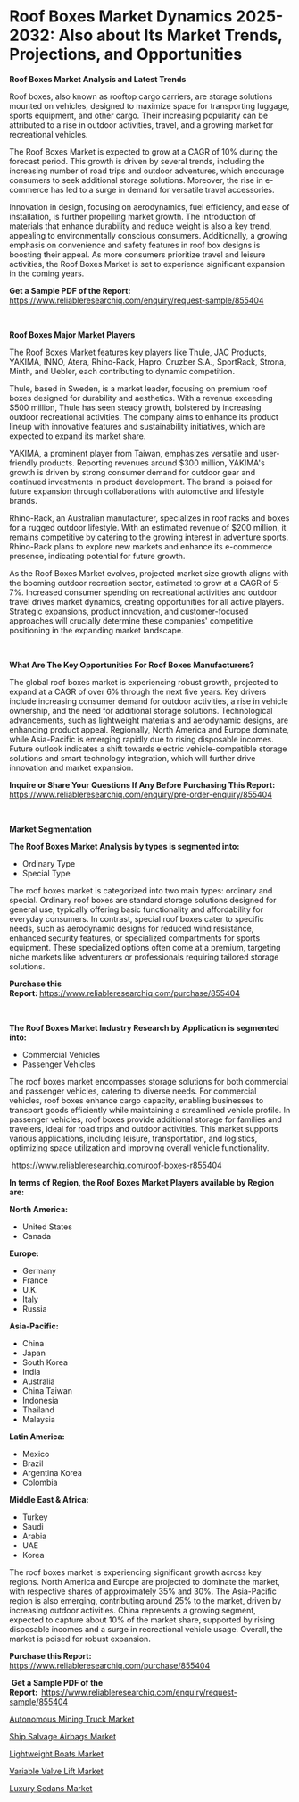 <p><h1>Roof Boxes Market Dynamics 2025-2032: Also about Its Market Trends, Projections, and Opportunities</h1></p><p><strong>Roof Boxes Market Analysis and Latest Trends</strong></p>
<p><p>Roof boxes, also known as rooftop cargo carriers, are storage solutions mounted on vehicles, designed to maximize space for transporting luggage, sports equipment, and other cargo. Their increasing popularity can be attributed to a rise in outdoor activities, travel, and a growing market for recreational vehicles. </p><p>The Roof Boxes Market is expected to grow at a CAGR of 10% during the forecast period. This growth is driven by several trends, including the increasing number of road trips and outdoor adventures, which encourage consumers to seek additional storage solutions. Moreover, the rise in e-commerce has led to a surge in demand for versatile travel accessories. </p><p>Innovation in design, focusing on aerodynamics, fuel efficiency, and ease of installation, is further propelling market growth. The introduction of materials that enhance durability and reduce weight is also a key trend, appealing to environmentally conscious consumers. Additionally, a growing emphasis on convenience and safety features in roof box designs is boosting their appeal. As more consumers prioritize travel and leisure activities, the Roof Boxes Market is set to experience significant expansion in the coming years.</p></p>
<p><strong>Get a Sample PDF of the Report:&nbsp;</strong> <a href="https://www.reliableresearchiq.com/enquiry/request-sample/855404?utm_campaign=114&utm_medium=2&utm_source=Github&utm_content=ia&utm_term=30032025&utm_id=roof-boxes">https://www.reliableresearchiq.com/enquiry/request-sample/855404</a></p>
<p>&nbsp;</p>
<p><strong>Roof Boxes Major Market Players</strong></p>
<p><p>The Roof Boxes Market features key players like Thule, JAC Products, YAKIMA, INNO, Atera, Rhino-Rack, Hapro, Cruzber S.A., SportRack, Strona, Minth, and Uebler, each contributing to dynamic competition.</p><p>Thule, based in Sweden, is a market leader, focusing on premium roof boxes designed for durability and aesthetics. With a revenue exceeding $500 million, Thule has seen steady growth, bolstered by increasing outdoor recreational activities. The company aims to enhance its product lineup with innovative features and sustainability initiatives, which are expected to expand its market share.</p><p>YAKIMA, a prominent player from Taiwan, emphasizes versatile and user-friendly products. Reporting revenues around $300 million, YAKIMA's growth is driven by strong consumer demand for outdoor gear and continued investments in product development. The brand is poised for future expansion through collaborations with automotive and lifestyle brands.</p><p>Rhino-Rack, an Australian manufacturer, specializes in roof racks and boxes for a rugged outdoor lifestyle. With an estimated revenue of $200 million, it remains competitive by catering to the growing interest in adventure sports. Rhino-Rack plans to explore new markets and enhance its e-commerce presence, indicating potential for future growth.</p><p>As the Roof Boxes Market evolves, projected market size growth aligns with the booming outdoor recreation sector, estimated to grow at a CAGR of 5-7%. Increased consumer spending on recreational activities and outdoor travel drives market dynamics, creating opportunities for all active players. Strategic expansions, product innovation, and customer-focused approaches will crucially determine these companies' competitive positioning in the expanding market landscape.</p></p>
<p>&nbsp;</p>
<p><strong>What Are The Key Opportunities For Roof Boxes Manufacturers?</strong></p>
<p><p>The global roof boxes market is experiencing robust growth, projected to expand at a CAGR of over 6% through the next five years. Key drivers include increasing consumer demand for outdoor activities, a rise in vehicle ownership, and the need for additional storage solutions. Technological advancements, such as lightweight materials and aerodynamic designs, are enhancing product appeal. Regionally, North America and Europe dominate, while Asia-Pacific is emerging rapidly due to rising disposable incomes. Future outlook indicates a shift towards electric vehicle-compatible storage solutions and smart technology integration, which will further drive innovation and market expansion.</p></p>
<p><strong>Inquire or Share Your Questions If Any Before Purchasing This Report:</strong> <a href="https://www.reliableresearchiq.com/enquiry/pre-order-enquiry/855404?utm_campaign=114&utm_medium=2&utm_source=Github&utm_content=ia&utm_term=30032025&utm_id=roof-boxes">https://www.reliableresearchiq.com/enquiry/pre-order-enquiry/855404</a></p>
<p>&nbsp;</p>
<p><strong>Market Segmentation</strong></p>
<p><strong>The Roof Boxes Market Analysis by types is segmented into:</strong></p>
<p><ul><li>Ordinary Type</li><li>Special Type</li></ul></p>
<p><p>The roof boxes market is categorized into two main types: ordinary and special. Ordinary roof boxes are standard storage solutions designed for general use, typically offering basic functionality and affordability for everyday consumers. In contrast, special roof boxes cater to specific needs, such as aerodynamic designs for reduced wind resistance, enhanced security features, or specialized compartments for sports equipment. These specialized options often come at a premium, targeting niche markets like adventurers or professionals requiring tailored storage solutions.</p></p>
<p><strong>Purchase this Report:&nbsp;</strong><a href="https://www.reliableresearchiq.com/purchase/855404?utm_campaign=114&utm_medium=2&utm_source=Github&utm_content=ia&utm_term=30032025&utm_id=roof-boxes">https://www.reliableresearchiq.com/purchase/855404</a></p>
<p>&nbsp;</p>
<p><strong>The Roof Boxes Market Industry Research by Application is segmented into:</strong></p>
<p><ul><li>Commercial Vehicles</li><li>Passenger Vehicles</li></ul></p>
<p><p>The roof boxes market encompasses storage solutions for both commercial and passenger vehicles, catering to diverse needs. For commercial vehicles, roof boxes enhance cargo capacity, enabling businesses to transport goods efficiently while maintaining a streamlined vehicle profile. In passenger vehicles, roof boxes provide additional storage for families and travelers, ideal for road trips and outdoor activities. This market supports various applications, including leisure, transportation, and logistics, optimizing space utilization and improving overall vehicle functionality.</p></p>
<p><a href="https://www.reliableresearchiq.com/roof-boxes-r855404?utm_campaign=114&utm_medium=2&utm_source=Github&utm_content=ia&utm_term=30032025&utm_id=roof-boxes">&nbsp;https://www.reliableresearchiq.com/roof-boxes-r855404</a></p>
<p><strong>In terms of Region, the Roof Boxes Market Players available by Region are:</strong></p>
<p>
    <p> <strong> North America: </strong>
        <ul>
            <li>United States</li>
            <li>Canada</li>
        </ul>
        </p> 
    <p> <strong> Europe: </strong>
        <ul>
            <li>Germany</li>
            <li>France</li>
            <li>U.K.</li>
            <li>Italy</li>
            <li>Russia</li>
        </ul>
        </p> 
    <p> <strong> Asia-Pacific: </strong>
        <ul>
            <li>China</li>
            <li>Japan</li>
            <li>South Korea</li>
            <li>India</li>
            <li>Australia</li>
            <li>China Taiwan</li>
            <li>Indonesia</li>
            <li>Thailand</li>
            <li>Malaysia</li>
        </ul>
        </p> 
    <p> <strong> Latin America: </strong>
        <ul>
            <li>Mexico</li>
            <li>Brazil</li>
            <li>Argentina Korea</li>
            <li>Colombia</li>
        </ul>
        </p> 
    <p> <strong> Middle East & Africa: </strong>
        <ul>
            <li>Turkey</li>
            <li>Saudi</li>
            <li>Arabia</li>
            <li>UAE</li>
            <li>Korea</li>
        </ul>
    </p>
    </p>
<p><p>The roof boxes market is experiencing significant growth across key regions. North America and Europe are projected to dominate the market, with respective shares of approximately 35% and 30%. The Asia-Pacific region is also emerging, contributing around 25% to the market, driven by increasing outdoor activities. China represents a growing segment, expected to capture about 10% of the market share, supported by rising disposable incomes and a surge in recreational vehicle usage. Overall, the market is poised for robust expansion.</p></p>
<p><strong>Purchase this Report: </strong><a href="https://www.reliableresearchiq.com/purchase/855404?utm_campaign=114&utm_medium=2&utm_source=Github&utm_content=ia&utm_term=30032025&utm_id=roof-boxes">https://www.reliableresearchiq.com/purchase/855404</a></p>
<p>&nbsp;<strong>Get a Sample PDF of the Report:&nbsp;&nbsp;</strong><a href="https://www.reliableresearchiq.com/enquiry/request-sample/855404?utm_campaign=114&utm_medium=2&utm_source=Github&utm_content=ia&utm_term=30032025&utm_id=roof-boxes">https://www.reliableresearchiq.com/enquiry/request-sample/855404</a></p>
<p><strong></strong></p>
<p><p><a href="https://github.com/spehnluenaru/Market-Research-Report-List-1/blob/main/autonomous-mining-truck-market.md?utm_campaign=114&utm_medium=2&utm_source=Github&utm_content=ia&utm_term=30032025&utm_id=roof-boxes">Autonomous Mining Truck Market</a></p><p><a href="https://github.com/jaspartatin/Market-Research-Report-List-1/blob/main/ship-salvage-airbags-market.md?utm_campaign=114&utm_medium=2&utm_source=Github&utm_content=ia&utm_term=30032025&utm_id=roof-boxes">Ship Salvage Airbags Market</a></p><p><a href="https://github.com/kluviabolofo/Market-Research-Report-List-1/blob/main/lightweight-boats-market.md?utm_campaign=114&utm_medium=2&utm_source=Github&utm_content=ia&utm_term=30032025&utm_id=roof-boxes">Lightweight Boats Market</a></p><p><a href="https://github.com/toghojbeinta/Market-Research-Report-List-1/blob/main/variable-valve-lift-market.md?utm_campaign=114&utm_medium=2&utm_source=Github&utm_content=ia&utm_term=30032025&utm_id=roof-boxes">Variable Valve Lift Market</a></p><p><a href="https://github.com/alefermeivys/Market-Research-Report-List-1/blob/main/luxury-sedans-market.md?utm_campaign=114&utm_medium=2&utm_source=Github&utm_content=ia&utm_term=30032025&utm_id=roof-boxes">Luxury Sedans Market</a></p></p>